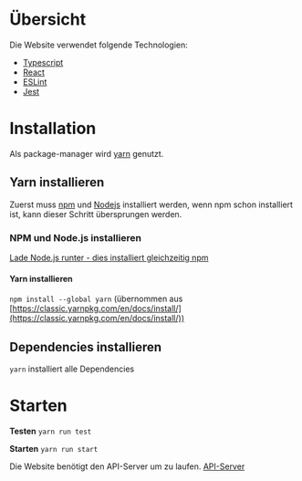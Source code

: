 # Übersicht

Die Website verwendet folgende Technologien:
* [Typescript](https://www.typescriptlang.org/)
* [React](https://reactjs.org/)
* [ESLint](https://eslint.org/)
* [Jest](https://jestjs.io/)

# Installation

Als package-manager wird [yarn](https://yarnpkg.com/) genutzt.

## Yarn installieren

Zuerst muss [npm](https://www.npmjs.com/) und [Nodejs](https://nodejs.org/)
installiert werden, wenn npm schon installiert ist, kann dieser Schritt übersprungen werden.

### NPM und Node.js installieren

[Lade Node.js runter - dies installiert gleichzeitig npm](https://nodejs.org/en/download/)

#### Yarn installieren

`npm install --global yarn`
(übernommen aus [https://classic.yarnpkg.com/en/docs/install/](https://classic.yarnpkg.com/en/docs/install/))


## Dependencies installieren

`yarn` installiert alle Dependencies

# Starten

**Testen** `yarn run test`

**Starten** `yarn run start`

Die Website benötigt den API-Server um zu laufen. [API-Server](https://github.com/Myzel394/tabool-server)

